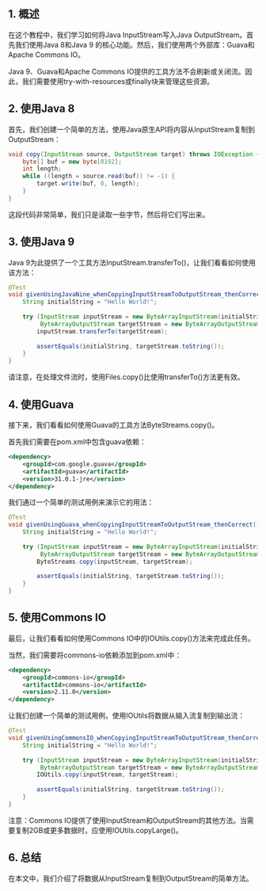 ## 1. 概述

在这个教程中，我们学习如何将Java InputStream写入Java OutputStream。首先我们使用Java 8和Java 9 的核心功能。然后，我们使用两个外部库：Guava和Apache Commons IO。

Java 9、Guava和Apache Commons IO提供的工具方法不会刷新或关闭流。因此，我们需要使用try-with-resources或finally块来管理这些资源。

## 2. 使用Java 8

首先，我们创建一个简单的方法，使用Java原生API将内容从InputStream复制到OutputStream：

```java
void copy(InputStream source, OutputStream target) throws IOException {
    byte[] buf = new byte[8192];
    int length;
    while ((length = source.read(buf)) != -1) {
        target.write(buf, 0, length);
    }
}
```

这段代码非常简单，我们只是读取一些字节，然后将它们写出来。

## 3. 使用Java 9

Java 9为此提供了一个工具方法InputStream.transferTo()，让我们看看如何使用该方法：

```java
@Test
void givenUsingJavaNine_whenCopyingInputStreamToOutputStream_thenCorrect() throws IOException {
	String initialString = "Hello World!";
    
	try (InputStream inputStream = new ByteArrayInputStream(initialString.getBytes());
		 ByteArrayOutputStream targetStream = new ByteArrayOutputStream()) {
		inputStream.transferTo(targetStream);
        
		assertEquals(initialString, targetStream.toString());
	}
}
```

请注意，在处理文件流时，使用Files.copy()比使用transferTo()方法更有效。

## 4. 使用Guava

接下来，我们看看如何使用Guava的工具方法ByteStreams.copy()。

首先我们需要在pom.xml中包含guava依赖：

```xml
<dependency>
    <groupId>com.google.guava</groupId>
    <artifactId>guava</artifactId>
    <version>31.0.1-jre</version>
</dependency>
```

我们通过一个简单的测试用例来演示它的用法：

```java
@Test
void givenUsingGuava_whenCopyingInputStreamToOutputStream_thenCorrect() throws IOException {
	String initialString = "Hello World!";
    
	try (InputStream inputStream = new ByteArrayInputStream(initialString.getBytes());
		 ByteArrayOutputStream targetStream = new ByteArrayOutputStream()) {
		ByteStreams.copy(inputStream, targetStream);
        
		assertEquals(initialString, targetStream.toString());
	}
}
```

## 5. 使用Commons IO

最后，让我们看看如何使用Commons IO中的IOUtils.copy()方法来完成此任务。

当然，我们需要将commons-io依赖添加到pom.xml中：

```xml
<dependency>
    <groupId>commons-io</groupId>
    <artifactId>commons-io</artifactId>
    <version>2.11.0</version>
</dependency>
```

让我们创建一个简单的测试用例，使用IOUtils将数据从输入流复制到输出流：

```java
@Test
void givenUsingCommonsIO_whenCopyingInputStreamToOutputStream_thenCorrect() throws IOException {
	String initialString = "Hello World!";
    
	try (InputStream inputStream = new ByteArrayInputStream(initialString.getBytes());
		 ByteArrayOutputStream targetStream = new ByteArrayOutputStream()) {
		IOUtils.copy(inputStream, targetStream);
        
		assertEquals(initialString, targetStream.toString());
	}
}
```

注意：Commons IO提供了使用InputStream和OutputStream的其他方法。当需要复制2GB或更多数据时，应使用IOUtils.copyLarge()。

## 6. 总结

在本文中，我们介绍了将数据从InputStream复制到OutputStream的简单方法。